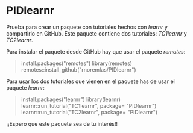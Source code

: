 # PIDlearnr

Prueba para crear un paquete con tutoriales hechos con *learnr* y compartirlo en GitHub. Este paquete contiene dos tutoriales: *TC1learnr* y *TC2learnr*.

Para instalar el paquete desde GitHub hay que usar el paquete *remotes*:

> install.packages("remotes") 
> library(remotes)
> remotes::install_github("rnoremlas/PIDlearnr")

Para usar los dos tutoriales que vienen en el paquete has de usar el paquete *learnr*:

> install.packages("learnr") 
> library(learnr)
> learnr::run_tutorial("TC1learnr", package= "PIDlearnr")
> learnr::run_tutorial("TC2learnr", package= "PIDlearnr")

¡¡Espero que este paquete sea de tu interés!!
